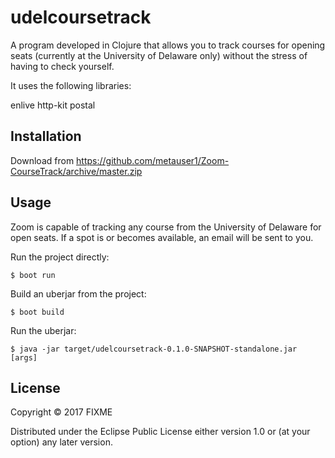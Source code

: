 # udelcoursetrack

A program developed in Clojure that allows you to track courses for opening seats (currently at the University of Delaware only) without the stress of having to check yourself.

It uses the following libraries:

enlive 
http-kit 
postal

## Installation

Download from https://github.com/metauser1/Zoom-CourseTrack/archive/master.zip

## Usage

Zoom is capable of tracking any course from the University of Delaware for open seats. If a spot is or becomes available, an email will be sent to you.

Run the project directly:

    $ boot run

Build an uberjar from the project:

    $ boot build

Run the uberjar:

    $ java -jar target/udelcoursetrack-0.1.0-SNAPSHOT-standalone.jar [args]


## License

Copyright © 2017 FIXME

Distributed under the Eclipse Public License either version 1.0 or (at
your option) any later version.
